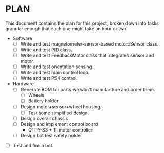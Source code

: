 # PLAN

This document contains the plan for this project, broken down
into tasks granular enough that each one might take an hour or two.

* Software
  * [ ] Write and test magnetometer-sensor-based motor::Sensor class.
  * [ ] Write and test PID class.
  * [ ] Write and test FeedbackMotor class that integrates sensor and motor.
  * [ ] Write and test orientation sensing.
  * [ ] Write and test main control loop.
  * [ ] Write and test PS4 control.
* Hardware
  * [ ] Generate BOM for parts we won't manufacture and order them.
    * [ ] Wheels
    * [ ] Battery holder
  * [ ] Design motor+sensor+wheel housing.
    * [ ] Test some simplified design 
  * [ ] Design overall chassis
  * [ ] Design and implement control board
    * QTPY-S3 + TI motor controller
  * [ ] Design bot test safety holder
* [ ] Test and finish bot.